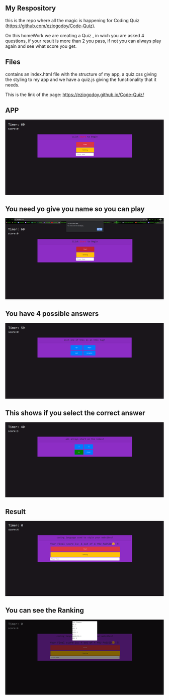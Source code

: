 ## My Respository
this is the repo where all the magic is happening for Coding Quiz (https://github.com/eziogodoy/Code-Quiz). 

On this homeWork we are creating a Quiz , in wich you are asked 4 questions, if your result is more than 2 you pass, if not you can always play again and see what score you get.
## Files
contains an index.html file with the structure of my app, a quiz.css giving the styling to my app and we have a quiz.js giving the functionality that it needs.

This is the link of the page: https://eziogodoy.github.io/Code-Quiz/




## APP
![screenshot of the app](./assets/image1.png)
## You need yo give you name so you can play
![scrennshot of how the prompt is display if you do not give your name ](./assets/image6.png)
 ## You have 4 possible answers
 ![screenshot](./assets/image2.png)
 ## This shows if you select the correct answer 
 ![screenshot](./assets/image3.png)
 ## Result
 ![generate result](./assets/image4.png)
 ## You can see the Ranking 
 ![Screenshot](./assets/image5.png)
